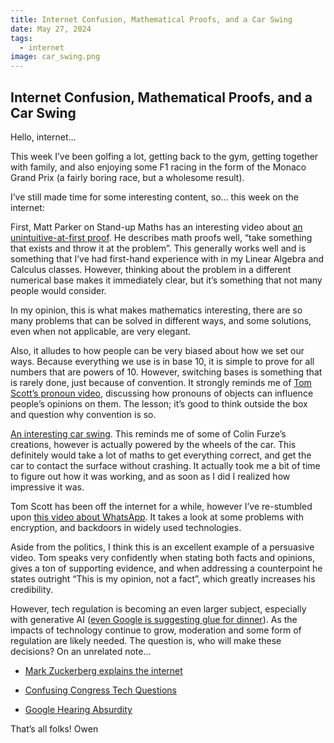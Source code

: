 ```yaml
---
title: Internet Confusion, Mathematical Proofs, and a Car Swing
date: May 27, 2024
tags:
  - internet
image: car_swing.png
---
```

## Internet Confusion, Mathematical Proofs, and a Car Swing

Hello, internet…

This week I’ve been golfing a lot, getting back to the gym, getting together with family, and also enjoying some F1 racing in the form of the Monaco Grand Prix (a fairly boring race, but a wholesome result).

I’ve still made time for some interesting content, so… this week on the internet:

First, Matt Parker on Stand-up Maths has an interesting video about [an unintuitive-at-first proof](https://www.youtube.com/watch?v=MhJN9sByRS0). He describes math proofs well, “take something that exists and throw it at the problem”. This generally works well and is something that I’ve had first-hand experience with in my Linear Algebra and Calculus classes. However, thinking about the problem in a different numerical base makes it immediately clear, but it’s something that not many people would consider.

In my opinion, this is what makes mathematics interesting, there are so many problems that can be solved in different ways, and some solutions, even when not applicable, are very elegant.

Also, it alludes to how people can be very biased about how we set our ways. Because everything we use is in base 10, it is simple to prove for all numbers that are powers of 10. However, switching bases is something that is rarely done, just because of convention. It strongly reminds me of [Tom Scott’s pronoun video](https://www.youtube.com/watch?v=46ehrFk-gLk), discussing how pronouns of objects can influence people’s opinions on them. The lesson; it’s good to think outside the box and question why convention is so.

[An interesting car swing](https://www.youtube.com/watch?v=juFKmi59Kn8). This reminds me of some of Colin Furze’s creations, however is actually powered by the wheels of the car. This definitely would take a lot of maths to get everything correct, and get the car to contact the surface without crashing. It actually took me a bit of time to figure out how it was working, and as soon as I did I realized how impressive it was.

Tom Scott has been off the internet for a while, however I’ve re-stumbled upon [this video about WhatsApp](https://www.youtube.com/watch?v=CINVwWHlzTY). It takes a look at some problems with encryption, and backdoors in widely used technologies.

Aside from the politics, I think this is an excellent example of a persuasive video. Tom speaks very confidently when stating both facts and opinions, gives a ton of supporting evidence, and when addressing a counterpoint he states outright “This is my opinion, not a fact”, which greatly increases his credibility.

However, tech regulation is becoming an even larger subject, especially with generative AI ([even Google is suggesting glue for dinner](https://www.theverge.com/2024/5/23/24162896/google-ai-overview-hallucinations-glue-in-pizza)). As the impacts of technology continue to grow, moderation and some form of regulation are likely needed. The question is, who will make these decisions? On an unrelated note…

* [Mark Zuckerberg explains the internet](https://www.youtube.com/watch?v=ncbb5B85sd0)

* [Confusing Congress Tech Questions](https://www.youtube.com/watch?v=stXgn2iZAAY)

* [Google Hearing Absurdity](https://www.youtube.com/watch?v=t-lMIGV-dUI)

That’s all folks!
Owen
